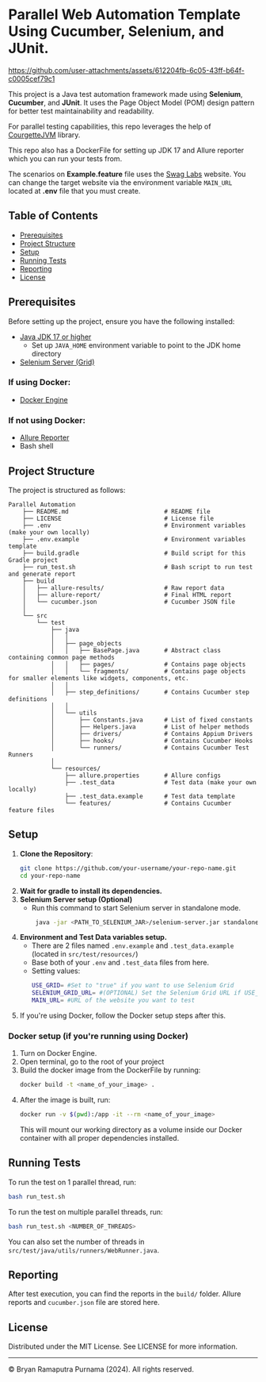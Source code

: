 # Parallel Web Automation Template Using Cucumber, Selenium, and JUnit.

https://github.com/user-attachments/assets/612204fb-6c05-43ff-b64f-c0005cef79c1

This project is a Java test automation framework made using **Selenium**, **Cucumber**, and **JUnit**. It uses the Page
Object Model (POM) design pattern for better test maintainability and readability.

For parallel testing capabilities, this repo leverages the help
of [CourgetteJVM](https://github.com/prashant-ramcharan/courgette-jvm) library.

This repo also has a DockerFile for setting up JDK 17 and Allure reporter which you can run your tests from.

The scenarios on **Example.feature** file
uses the [Swag Labs](https://www.saucedemo.com/) website. You can change the target website via the environment
variable `MAIN_URL`
located at **.env** file that you must create.

## Table of Contents

- [Prerequisites](#prerequisites)
- [Project Structure](#project-structure)
- [Setup](#setup)
- [Running Tests](#running-tests)
- [Reporting](#reporting)
- [License](#license)

## Prerequisites

Before setting up the project, ensure you have the following installed:

- [Java JDK 17 or higher](https://www.graalvm.org/release-notes/JDK_17/)
    - Set up `JAVA_HOME` environment variable to point to the JDK home directory
- [Selenium Server (Grid)](https://github.com/SeleniumHQ/selenium/releases/download/selenium-4.25.0/selenium-server-4.25.0.jar)

### If using Docker:

- [Docker Engine](https://docs.docker.com/engine/install/)

### If not using Docker:

- [Allure Reporter](https://allurereport.org/docs/install/)
- Bash shell

## Project Structure

The project is structured as follows:

```
Parallel Automation
    ├── README.md                           # README file
    ├── LICENSE                             # License file
    ├── .env                                # Environment variables (make your own locally)
    ├── .env.example                        # Environment variables template
    ├── build.gradle                        # Build script for this Gradle project
    ├── run_test.sh                         # Bash script to run test and generate report
    ├── build
    │   ├── allure-results/                 # Raw report data
    │   ├── allure-report/                  # Final HTML report
    │   └── cucumber.json                   # Cucumber JSON file
    │
    └── src
        └── test
            ├── java
            │   │
            │   ├── page_objects
            │   │   ├── BasePage.java       # Abstract class containing common page methods
            │   │   ├── pages/              # Contains page objects
            │   │   └── fragments/          # Contains page objects for smaller elements like widgets, components, etc.
            │   │
            │   ├── step_definitions/       # Contains Cucumber step definitions
            │   │
            │   └── utils
            │       ├── Constants.java      # List of fixed constants
            │       ├── Helpers.java        # List of helper methods
            │       ├── drivers/            # Contains Appium Drivers
            │       ├── hooks/              # Contains Cucumber Hooks
            │       └── runners/            # Contains Cucumber Test Runners
            │
            └── resources/
                ├── allure.properties       # Allure configs
                ├── .test_data              # Test data (make your own locally)
                ├── .test_data.example      # Test data template
                └── features/               # Contains Cucumber feature files
```

## Setup

1. **Clone the Repository**:
    ```bash
    git clone https://github.com/your-username/your-repo-name.git
    cd your-repo-name
    ```
2. **Wait for gradle to install its dependencies.**
3. **Selenium Server setup (Optional)**
    - Run this command to start Selenium server in standalone mode.
      ```bash
       java -jar <PATH_TO_SELENIUM_JAR>/selenium-server.jar standalone
      ```
4. **Environment and Test Data variables setup.**
    - There are 2 files named `.env.example` and `.test_data.example` (located in `src/test/resources/`)
    - Base both of your `.env` and `.test_data` files from here.
    - Setting values:
      ```bash
      USE_GRID= #Set to "true" if you want to use Selenium Grid
      SELENIUM_GRID_URL= #(OPTIONAL) Set the Selenium Grid URL if USE_GRID=true
      MAIN_URL= #URL of the website you want to test
      ```
5. If you're using Docker, follow the Docker setup steps after this.

### Docker setup (if you're running using Docker)

1. Turn on Docker Engine.
2. Open terminal, go to the root of your project
3. Build the docker image from the DockerFile by running:
    ```bash
    docker build -t <name_of_your_image> .
    ```
4. After the image is built, run:
    ```bash
    docker run -v $(pwd):/app -it --rm <name_of_your_image>
    ```
   This will mount our working directory as a volume inside our Docker container with all proper dependencies installed.

## Running Tests

To run the test on 1 parallel thread, run:

```bash
bash run_test.sh
```

To run the test on multiple parallel threads, run:

```bash
bash run_test.sh <NUMBER_OF_THREADS>
```

You can also set the number of threads in `src/test/java/utils/runners/WebRunner.java`.

## Reporting

After test execution, you can find the reports in the `build/` folder. Allure reports and `cucumber.json` file are
stored here.

## License

Distributed under the MIT License. See LICENSE for more information.

---

© Bryan Ramaputra Purnama (2024). All rights reserved.
